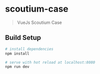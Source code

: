 # scoutium-case

> VueJs Scoutium Case

## Build Setup

``` bash
# install dependencies
npm install

# serve with hot reload at localhost:8080
npm run dev

```
